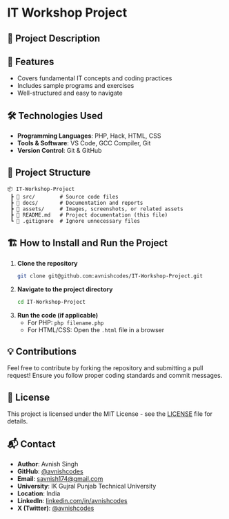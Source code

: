 # IT Workshop Project

## 📌 Project Description



## 🚀 Features

- Covers fundamental IT concepts and coding practices
- Includes sample programs and exercises
- Well-structured and easy to navigate

## 🛠️ Technologies Used

- **Programming Languages**: PHP, Hack, HTML, CSS
- **Tools & Software**: VS Code, GCC Compiler, Git
- **Version Control**: Git & GitHub

## 📂 Project Structure

```
📦 IT-Workshop-Project
 ┣ 📂 src/        # Source code files
 ┣ 📂 docs/       # Documentation and reports
 ┣ 📂 assets/     # Images, screenshots, or related assets
 ┣ 📜 README.md   # Project documentation (this file)
 ┗ 📜 .gitignore  # Ignore unnecessary files
```

## 🏗️ How to Install and Run the Project

1. **Clone the repository**
   ```sh
   git clone git@github.com:avnishcodes/IT-Workshop-Project.git
   ```
2. **Navigate to the project directory**
   ```sh
   cd IT-Workshop-Project
   ```
3. **Run the code (if applicable)**
   - For PHP: `php filename.php`
   - For HTML/CSS: Open the `.html` file in a browser

## 💡 Contributions

Feel free to contribute by forking the repository and submitting a pull request! Ensure you follow proper coding standards and commit messages.

## 📄 License

This project is licensed under the MIT License - see the [LICENSE](LICENSE) file for details.

## 📬 Contact

- **Author**: Avnish Singh
- **GitHub**: [@avnishcodes](https://github.com/avnishcodes)
- **Email**: [savnish174@gmail.com](mailto:savnish174@gmail.com)
- **University**: IK Gujral Punjab Technical University
- **Location**: India
- **LinkedIn**: [linkedin.com/in/avnishcodes](http://www.linkedin.com/in/avnishcodes)
- **X (Twitter)**: [@avnishcodes](https://twitter.com/avnishcodes)

